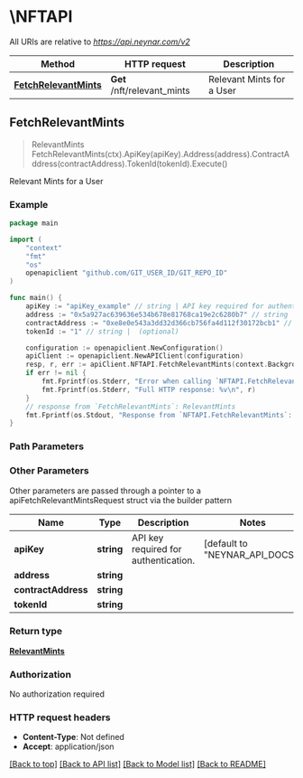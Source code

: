 # \NFTAPI

All URIs are relative to *https://api.neynar.com/v2*

Method | HTTP request | Description
------------- | ------------- | -------------
[**FetchRelevantMints**](NFTAPI.md#FetchRelevantMints) | **Get** /nft/relevant_mints | Relevant Mints for a User



## FetchRelevantMints

> RelevantMints FetchRelevantMints(ctx).ApiKey(apiKey).Address(address).ContractAddress(contractAddress).TokenId(tokenId).Execute()

Relevant Mints for a User



### Example

```go
package main

import (
    "context"
    "fmt"
    "os"
    openapiclient "github.com/GIT_USER_ID/GIT_REPO_ID"
)

func main() {
    apiKey := "apiKey_example" // string | API key required for authentication. (default to "NEYNAR_API_DOCS")
    address := "0x5a927ac639636e534b678e81768ca19e2c6280b7" // string | 
    contractAddress := "0xe8e0e543a3dd32d366cb756fa4d112f30172bcb1" // string | 
    tokenId := "1" // string |  (optional)

    configuration := openapiclient.NewConfiguration()
    apiClient := openapiclient.NewAPIClient(configuration)
    resp, r, err := apiClient.NFTAPI.FetchRelevantMints(context.Background()).ApiKey(apiKey).Address(address).ContractAddress(contractAddress).TokenId(tokenId).Execute()
    if err != nil {
        fmt.Fprintf(os.Stderr, "Error when calling `NFTAPI.FetchRelevantMints``: %v\n", err)
        fmt.Fprintf(os.Stderr, "Full HTTP response: %v\n", r)
    }
    // response from `FetchRelevantMints`: RelevantMints
    fmt.Fprintf(os.Stdout, "Response from `NFTAPI.FetchRelevantMints`: %v\n", resp)
}
```

### Path Parameters



### Other Parameters

Other parameters are passed through a pointer to a apiFetchRelevantMintsRequest struct via the builder pattern


Name | Type | Description  | Notes
------------- | ------------- | ------------- | -------------
 **apiKey** | **string** | API key required for authentication. | [default to &quot;NEYNAR_API_DOCS&quot;]
 **address** | **string** |  | 
 **contractAddress** | **string** |  | 
 **tokenId** | **string** |  | 

### Return type

[**RelevantMints**](RelevantMints.md)

### Authorization

No authorization required

### HTTP request headers

- **Content-Type**: Not defined
- **Accept**: application/json

[[Back to top]](#) [[Back to API list]](../README.md#documentation-for-api-endpoints)
[[Back to Model list]](../README.md#documentation-for-models)
[[Back to README]](../README.md)

